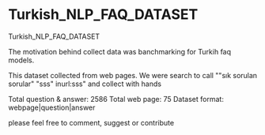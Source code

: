 # Turkish_NLP_FAQ_DATASET
Turkish_NLP_FAQ_DATASET

The motivation behind collect data was banchmarking for Turkih faq models.

This dataset collected from web pages. We were search to call ""sık sorulan sorular" "sss" inurl:sss" and collect with hands

Total question & answer: 2586
Total web page: 75
Dataset format: webpage|question|answer

please feel free to comment, suggest or contribute